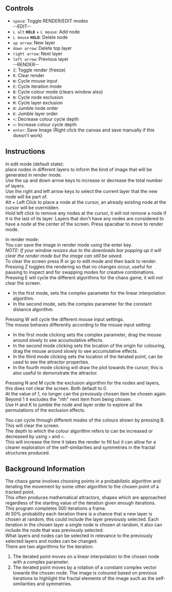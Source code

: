 ## Controls

* `space`: Toggle RENDER/EDIT modes     
--EDIT--   
* `L alt` **`HOLD`** + `L mouse`: Add node 
* `L mouse` **`HOLD`**: Delete node  
* `up arrow`: New layer
* `down arrow`: Delete top layer   
* `right arrow`: Next layer 
* `left arrow`: Previous layer   
--RENDER--   
* `Z`: Toggle render (freeze)
* `R`: Clear render
* `W`: Cycle mouse input
* `E`: Cycle iteration mode
* `B`: Cycle colour mode (clears window also) 
* `N`: Cycle node exclusion
* `M`: Cycle layer exclusion
* `H`: Jumble node order
* `K`: Jumble layer order
* `<`: Decrease colour cycle depth
* `>`: Increase colour cycle depth
* `enter`: Save Image (Right click the canvas and save manually if this doesn't work)

## Instructions
In edit mode (default state):    
   place nodes in different layers to inform the kind of image that will be generated in render mode.   
   Use the up and down arrow keys to increase or decrease the total number of layers.   
   Use the right and left arrow keys to select the current layer that the new node will be part of.   
   Alt + Left Click to place a node at the cursor, an already existing node at the cursor will be overridden.   
   Hold left click to remove any nodes at the cursor, it will not remove a node if it is the last of its layer.
   Layers that don't have any nodes are considered to have a node at the center of the screen.
Press spacebar to move to render mode.   

In render mode:   
You can save the image in render mode using the enter key.   
_NOTE: If your window resizes due to the downloads bar popping up it will clear the render mode but the image can still be saved._   
To clear the screen press R or go to edit mode and then back to render.   
Pressing Z toggles the rendering so that no changes occur, useful for pausing to inspect and for swapping modes for creative combinations.      
Pressing E will cycle the different algorithms for the chaos game, it will not clear the screen.   
* In the first mode, sets the complex parameter for the linear interpolation algorithm.
* In the second mode, sets the complex parameter for the constant distance algorithm.    
 
Pressing W will cycle the different mouse input settings.     
The mouse behaves differently according to the mouse input setting:   
* In the first mode clicking sets the complex parameter, drag the mouse around slowly to see accumulative effects.
* In the second mode clicking sets the location of the origin for colouring, drag the mouse around slowly to see accumulative effects.
* In the third mode clicking sets the location of the iterated point, can be used to see the attractor properties.
* In the fourth mode clicking will draw the plot towards the cursor, this is also useful to demonstrate the attractor.
                           
Pressing N and M cycle the exclusion algorithm for the nodes and layers, this does not clear the screen. Both default to 0.   
At the value of 1, no longer can the previously chosen item be chosen again.    
Beyond 1 it excludes the "nth" next item from being chosen.     
Use H and K to jumble the node and layer order to explore all the permutations of the exclusion effects.    

You can cycle through different modes of the colours shown by pressing B. This will clear the screen.   
The depth to which the colour algorithm refers to can be increased or decreased by using `>` and `<`.    
This will increase the time it takes the render to fill but it can allow for a clearer exploration of the self-similarities and symmetries in the fractal structures produced.

## Background Information
The chaos game involves choosing points in a probabilistic algorithm and iterating the movement by some other algorithm to the chosen point of a tracked point.   
This often produces mathematical attractors, shapes which are approached regardless of the starting value of the iteration given enough iterations.   
This program completes 500 iterations a frame.   
   At 50% probability each iteration there is a chance that a new layer is chosen at random, this could include the layer previously selected.
   Each iteration in the chosen layer a single node is chosen at random, it also can include the node that was previously selected.  
What layers and nodes can be selected in relevance to the previously selected layers and nodes can be changed.   
There are two algorithms for the iteration:
1. The iterated point moves on a linear interpolation to the chosen node with a complex parameter.
1. The iterated point moves by a rotation of a constant complex vector towards the chosen node.
The image is coloured based on previous iterations to highlight the fractal elements of the image such as the self-similarities and symmetries.
